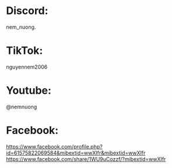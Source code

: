 # Discord:
nem_nuong. 
# TikTok:
nguyennem2006
# Youtube:
@nemnuong 
# Facebook: 
https://www.facebook.com/profile.php?id=61575822069584&mibextid=wwXIfr&mibextid=wwXIfr
https://www.facebook.com/share/1WU9uCozzf/?mibextid=wwXIfr

